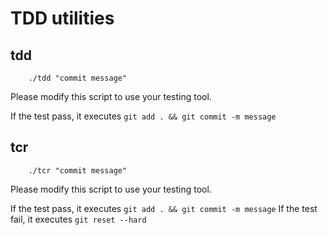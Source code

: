 # TDD utilities

## tdd

```
    ./tdd "commit message"
```

Please modify this script to use your testing tool.

If the test pass, it executes `git add . && git commit -m message`

## tcr

```
    ./tcr "commit message"
```

Please modify this script to use your testing tool.

If the test pass, it executes `git add . && git commit -m message`
If the test fail, it executes `git reset --hard`
